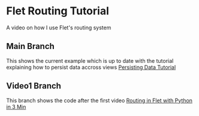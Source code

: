 # Flet Routing Tutorial

A video on how I use Flet's routing system

## Main Branch

This shows the current example which is up to date with the tutorial explaining how to persist data accross views [Persisting Data Tutorial](https://youtu.be/7AuRgCSOAZM)

## Video1 Branch

This branch shows the code after the first video [Routing in Flet with Python in 3 Min](https://www.youtube.com/watch?v=tvysK9zWbIM)
